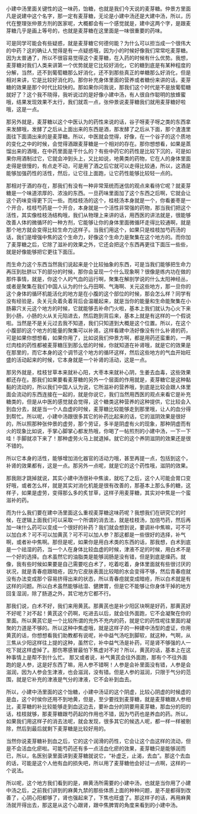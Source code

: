 小建中汤里面关键性的这一味药，饴糖，也就是我们今天说的麦芽糖。仲景方里面凡是说建中这个名字，那一定有麦芽糖，无论是小建中汤还是大建中汤，所以，历代在整理张仲景方剂的医家呢，大概都会有一个感觉就是，建中这两个字，是跟麦芽糖几乎是画上等号的，也就是麦芽糖在这里面是一味很重要的药味。

可是同学可能会有些疑惑，就是麦芽糖它何德何能？为什么可以担当成一个很伟大的中药？这的确让人觉得是有一点疑惑哦，因为小的时候好像我们常常吃麦芽糖。因为太普通了，所以不很容易觉得这个麦芽糖，在入药的时候有什么优势。我想，麦芽糖对我们人类来讲第一个优势就是它比较好消化，它的糖到底是有某种程度的分解，当然，还不到葡萄糖那么好消化，还不到那些真正的单糖那么好消化，但是相对来讲，它是比较好消化的。那你补充身体里面的营养或者糖份来讲的话，麦芽糖的效果是那个时代比较快的。那如果你问我说，那我们这个时代是不是放葡萄糖就好了？这个我不晓得，我听说过的是好像小建中汤，有人很自作聪明的放蜂蜜哦，结果发现效果不太行，我们就乖一点，张仲景说麦芽糖我们就用麦芽糖好啦哦，这是一点。

那另外就是，麦芽糖以这个中医认为的药性来说的话，谷子呀麦子呀之类的东西拿来发酵哦，发酵了之后从上面出来的东西是酒，那发酵了之后从下面，那个渣渣里面往下面滴出来的是麦芽糖。所以，中医就会觉得，好像，在一个谷子的这个质地的变化之中的时候，会觉得酒跟麦芽糖是一个相对的存在。那你想想看，如果是蒸馏出来的酒哦，在中药里面是干什么的？有些中药它的药性是比较下沉的，可是如果你用酒制过它，它就会冲到头上，又比如说，地黄类的药物，它在人的身体里面走得是很慢的，有点走不动，可是用了酒之后它就可以走得比较通，所以，这酒是能够加强药性的活性，然后，让它往上面跑，让它药性能够比较轻一点的。

那相对于酒的存在，那我们有没有一种非常笼统而迷信的观点来看待它呢？就麦芽糖是一个味道浓厚的、浓浊的东西。一旦药味里面加了这个东西之后啊，它就会让这个药味变得更下沉一些。而桂枝汤的这个，桂枝汤本身就是一个，你看姜枣是一个开合，桂枝芍药是一个开合，本身就是一个活性非常强的药物，那当我们把这个活性，其实像桂枝汤结构哦，我们从物理上来讲的话，用西医的讲法就是，很能够改善人体的微循环的一种方剂，它能够让你的身体里面微循环走得比较通啊，就是那个地方就会变得比较生命力这样子。当我们用这个，如果只是桂枝加芍药汤的话，我们是增强中焦的这个生命力，好像这个生命力是聚集在这个地方的。而你加了麦芽糖之后，它除了滋补的效果之外，它还会把这个东西再更往下面压一些些，就是好像能够把它更往下面压。

而生命力这个东西当然我们说起来是个比较抽象的东西，可是当我们能够把生命力再压到肚脐以下的部分的时候，那你会呈现一个什么现象啊？很像是练内功在做的那件事情，就是，你这个人的气血的运行啊，聚集在解剖学说的什么太阳神经丛，或者是聚集在我们中国人认为的什么丹田啊、气海啊、关元这些地方，那一旦你的这个身体的循环机能活化的地方是在小腹的这个部位的时候，那会怎么样？同学有没有经验是，灸关元灸着灸着背后会温暖起来，就是当你的能量和生命能聚集在小肠募穴关元这个地方的时候，它就能够去补命门火啦，基本上我们就认为心火下来到小肠，小肠的火从关元陷进去，然后跑到背后来，基本上就是有这样的一个假说啦。当然是不是关元过去我不知道，我们只知道到大概是这个位置。所以，在这个小腹部的这个地方的能量的聚集可以补肾。这样看建中汤好像没有什么补肾的药，可是如果你想想看，如果你用了，比如说我们仲景方啊，都是用药还蛮重的，一两烂肉桂的药性都被麦芽糖压到那么低的时候，你就知道在补肾哦，就是它的效果是在那里的，而它本身的这个调节这个地方的循环这样，然后这些地方的气血开始旺盛的活动起来的时候，它本身就是一个补肾的活动，这是一点。

那另外就是，桂枝甘草本来就补心阳，大枣本来就补心阴，生姜去血毒，这些效果都还存在。那我们如果要看麦芽糖的另外一个层面的作用就是，麦芽糖它是这种黏黏的流动的，所以我们中国人认为说，它所滋补的营养哦，到底是比较会跟人体里面会流动的东西连接在一起的，就是你说它，我们当然用西医的观点来看它是补充糖类的，但是从中医的感觉就会觉得，这个糖类这种营养的这种提供，它比较会入到血分去，就是当一个人血虚的时候，麦芽糖比较能够走到那里哦，让人的血分得到帮忙。所以呢，小建中汤跟很多其它的补药比起来的话，它的滋阴效果是很好的，所以照那种张仲景的虚劳，那个劳证，多半是阴虚有火的现象，那种阴虚而有火的现象比如说，手掌心脚掌心都发热哦，你喝了一帖煎剂的小建中汤，一下一下哇！手脚就凉下来了！那种虚劳火马上就退掉。就它的这个养阴滋阴的效果还是很不错的。

所以它本身的活性，能够增加消化器官的活动力哦，甚至再提一点，包括到这个，补肾的效果都有，这是一点。那另外一点呢，就是它的这个药性哦，滋阴的效果。

那我刚才跳掉就说，其实小建中汤很补中焦诶，就吃了之后，这个人可能会胃口变好哦，或者怎么样，就是其实对消化机能是很有改善的，那基本上那么多的糖，这样子，如果是虚劳，变得那么多的炙甘草，这样子用麦芽糖，其实对中焦是一个蛮滋补的药。

而为什么我们要在建中汤里面这么重视麦芽糖这味药呢？我想我们在研究它的时候，在逻辑上面我们可以采取一个所谓的消去法，就是桂枝汤，加倍芍药，然后再加一味什么药可以变成一个很好的补药？我们就会想到说，要调补中焦嘛，可不可以加白术？可不可以加黄芪？可不可以加人参？那这都是一些很好的选择，补气啊，或者补中焦啊。那但是呢，如果你是用白术类的东西的话，那我想，白术到底是一个祛湿的药，当一个人在身体比较血虚的时候，津液不足的时候，用白术不是一个好的选择。白术虽然它的油脂类是能够润肠是没有错，但是到底是燥药。就像，我有些时候如果要是自己需要吃白术了，吃着吃着，身体里面就有些很讨厌的状况，就是青春痘跟暗疮，因为它皮肤表面比较暗的水会变得不够，然后青春痘就没有办法变成那个容易挤得出来的状态，所以青春痘就变成暗疮，所以白术就是有这样的问题。所以白术虽然能够祛湿、健脾胃，但是它不能够让你身体干掉的地方回复湿润，除了肠道之外，其它地方它都不行。

那我们说，白术不好，我们来用黄芪。那黄芪也是补少阳区块啊是好药，那黄芪好不好呢？对不起！黄芪这个药啊，吃进去以后，就会往外面跑，它不会凝聚在你的里面。所以黄芪它是一个比较所谓的充外不充内的药，就是它的药性呢往里面的凝聚的力道是不够的。所以这种中焦虚哦，就是这样子的一种建中汤型的虚证，你用黄芪的话，你想想看我们助教都有说呢，补中益气汤吃到脚软，就这种，气啊，从三焦从少阳这样往上提的这种，虽然它，补中益气汤是补药，可是肾不够强的人一吃下就这样虚掉了。那伤寒感冒最怕下焦虚对不对？所以，黄芪的话，基本上在这种事情上是帮不到什么忙。
那又或者说，补气黄芪会往外面跑，那有个不往外面跑的是人参，这是好东西了嘛，用人参不错啊！人参是会补里面没有错，人参是会滋润，因为人参会生津液，也会滋润，没有错。但是人参的滋润，只限于气分的范围，就是它补充的津液是气分的津液，它不会补到血去。

所以，小建中汤里面的这个饴糖，小建中汤证的这个阴虚，比较心阴虚的时候虚的是血，这个时侯你还用不到地黄，但是，至少要找到麦芽糖，就是麦芽糖跟人参相比，麦芽糖的补比较能够走到血这边去，要补血分的阴要用麦芽糖，那血分的阳的话，桂枝就够，那麦芽糖跟芍药起的作用也不错，因为芍药也是养血的药。所以，如果我们用这样子的消去法呢，就会发现，很多其它的候选人呢，都一样一样被剔除，然后到最后就剩下麦芽糖是比较好用的。

当然你说麦芽糖补到血之后，它的这个润滑的药性，它会让这个血这样的流动，但是不会活血化瘀啦。可能芍药还有多一点活血化瘀的效果，麦芽糖只是能够润而已，所以，名医别录里面讲到麦芽糖就说它，“补虚乏，止渴，去血”。那这个去血的话，可能是这个人他有血的损失吧，所以用了麦芽糖他会好过一点啊，这样的一个说法。

所以呢，这个地方我们看到的是，麻黄汤所需要的小建中汤，也就是当你用了小建中汤之后，之前我们讲到的麻黄九禁的那些体质上面的种种问题，是不是都得到改善了，心阴心阳都够了，肾也强起来了，下焦也旺盛了。那这样子的话，再用麻黄汤就开得出去，那这是从这个心跟肾，跟中焦脾胃的角度来看到的小建中汤。
